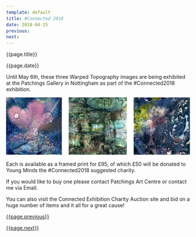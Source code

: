 ```yaml
---
template: default
title: #Connected 2018
date: 2018-04-25
previous:
next:
---
```


{{page.title}}

{{page.date}}

Until May 6th, these three Warped Topography images are being exhibited at the Patchings Gallery in Nottingham as part of the #Connected2018 exhibition.

![#Connected 2018](connected.webp "#Connected 2018")

Each is available as a framed print for £95, of which £50 will be donated to Young Minds the #Connected2018 suggested charity.

If you would like to buy one please contact Patchings Art Centre or contact me via Email.

You can also visit the Connected Exhibition Charity Auction site and bid on a huge number of items and it all for a great cause!


[{{page.previous}}](2021-01-13-lip-chronicles-life-in-lockdown)

[{{page.next}}](2021-01-13-warped-topographies-ii)